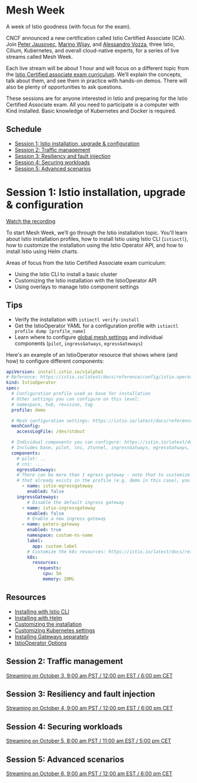 # Mesh Week

A week of Istio goodness (with focus for the exam).

CNCF announced a new certification called Istio Certified Associate (ICA). Join [Peter Jausovec](https://twitter.com/pjausovec), [Marino Wijay](https://twitter.com/virtualized6ix), and [Alessandro Vozza](https://twitter.com/bongo), three Istio, Cilium, Kubernetes, and overall cloud-native experts, for a series of live streams called Mesh Week.

Each live stream will be about 1 hour and will focus on a different topic from the [Istio Certified associate exam curriculum](https://training.linuxfoundation.org/certification/istio-certified-associate-ica/). We’ll explain the concepts, talk about them, and see them in practice with hands-on demos. There will also be plenty of opportunities to ask questions.

These sessions are for anyone interested in Istio and preparing for the Istio Certified Associate exam. All you need to participate is a computer with Kind installed. Basic knowledge of Kubernetes and Docker is required.

## Schedule

- [Session 1: Istio installation, upgrade & configuration](#session-1-istio-installation-upgrade--configuration)
- [Session 2: Traffic management](#session-2-traffic-management)
- [Session 3: Resiliency and fault injection](#session-3-resiliency-and-fault-injection)
- [Session 4: Securing workloads](#session-4-securing-workloads)
- [Session 5: Advanced scenarios](#session-5-advanced-scenarios)

# Session 1: Istio installation, upgrade & configuration

[Watch the recording](https://www.youtube.com/watch?v=w_8Gg_jsAbU)

To start Mesh Week, we’ll go through the Istio installation topic. You’ll learn about Istio installation profiles, how to install Istio using Istio CLI (`istioctl`), how to customize the installation using the Istio Operator API, and how to install Istio using Helm charts.

Areas of focus from the Istio Certified Associate exam curriculum:

- Using the Istio CLI to install a basic cluster
- Customizing the Istio installation with the IstioOperator API
- Using overlays to manage Istio component settings

## Tips

- Verify the installation with `istioctl verify-install`
- Get the IstioOperator YAML for a configuration profile with `istioctl profile dump [profile_name]`
- Learn where to configure [global mesh settings](https://istio.io/latest/docs/reference/config/istio.mesh.v1alpha1/) and individual components (`pilot`, `ingressGatways`, `egressGateways`)

Here's an example of an IstioOperator resource that shows where (and how) to configure different components:

```yaml
apiVersion: install.istio.io/v1alpha1
# Reference: https://istio.io/latest/docs/reference/config/istio.operator.v1alpha1/
kind: IstioOperator 
spec:
  # Configuration profile used as base for installation
  # Other settings you can configure on this level:
  # namespace, hub, revision, tag
  profile: demo

  # Mesh configuration settings: https://istio.io/latest/docs/reference/config/istio.mesh.v1alpha1/
  meshConfig: 
    accessLogFile: /dev/stdout

  # Individual components you can configure: https://istio.io/latest/docs/reference/config/istio.operator.v1alpha1/#IstioComponentSetSpec
  # Includes base, pilot, cni, ztunnel, ingressGatways, egressGatways, istiodRemote
  components:
    # pilot: ..
    # cni: ...
    egressGateways:
    # There can be more than 1 egress gateway - note that to customize a gateway
    # that already exists in the profile (e.g. demo in this case), you need to use the default names
      - name: istio-egressgateway
        enabled: false
    ingressGateways:
        # Disable the default ingress gateway
      - name: istio-ingressgateway
        enabled: false
        # Enable a new ingress gateway
      - name: peters-gateway
        enabled: true
        namespace: custom-ns-name
        label:
          app: custom-label
        # Customize the k8s resources: https://istio.io/latest/docs/reference/config/istio.operator.v1alpha1/#KubernetesResourcesSpec
        k8s:
          resources:
            requests:
              cpu: 5m
              memory: 20Mi
```

## Resources

- [Installing with Istio CLI]( https://istio.io/latest/docs/setup/install/istioctl/)
- [Installing with Helm](https://istio.io/latest/docs/setup/install/helm/)
- [Customizing the installation](https://istio.io/latest/docs/setup/additional-setup/customize-installation/)
- [Customizing Kubernetes settings](https://istio.io/latest/docs/setup/additional-setup/customize-installation/#customize-kubernetes-settings)
- [Installing Gateways separately](https://istio.io/latest/docs/setup/additional-setup/gateway/)
- [IstioOperator Options](https://istio.io/latest/docs/reference/config/istio.operator.v1alpha1/)



## Session 2: Traffic management

[Streaming on October 3, 9:00 am PST / 12:00 pm EST / 6:00 pm CET](https://www.youtube.com/watch?v=Q-l1z3ejc8Q)

## Session 3: Resiliency and fault injection

[Streaming on October 4, 9:00 am PST / 12:00 pm EST / 6:00 pm CET](https://www.youtube.com/watch?v=df6A9PyhubQ)

## Session 4: Securing workloads

[Streaming on October 5, 8:00 am PST / 11:00 am EST / 5:00 pm CET](https://www.youtube.com/watch?v=uO-X1U1l23I)

## Session 5: Advanced scenarios

[Streaming on October 6, 9:00 am PST / 12:00 am EST / 6:00 pm CET](https://www.youtube.com/watch?v=Od7L-3tE9oA)